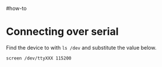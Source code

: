 #how-to 
# Connecting over serial

Find the device to with `ls /dev` and substitute the value below.

```shell
screen /dev/ttyXXX 115200
```
